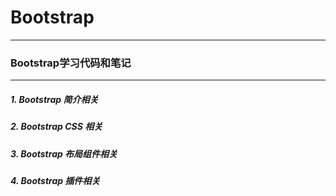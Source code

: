 # Bootstrap
***
### Bootstrap学习代码和笔记
***
##### 1. Bootstrap 简介相关
##### 2. Bootstrap CSS 相关
##### 3. Bootstrap 布局组件相关
##### 4. Bootstrap 插件相关
